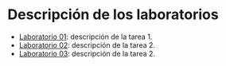 # Descripción de los laboratorios

* [Laboratorio 01](lab_01.ipynb): descripción de la tarea 1.
* [Laboratorio 02](lab_02.ipynb):  descripción de la tarea 2.
* [Laboratorio 03](lab_03.ipynb):  descripción de la tarea 2.